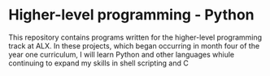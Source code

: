 
# Higher-level programming - Python

This repository contains programs written for the higher-level programming
track at ALX. In these projects, which began occurring in month
four of the year one curriculum, I will learn Python and other languages whiule continuing to expand my skills in shell scripting and C
